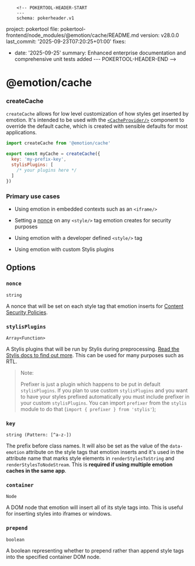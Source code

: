         <!-- POKERTOOL-HEADER-START
        ---
        schema: pokerheader.v1
project: pokertool
file: pokertool-frontend/node_modules/@emotion/cache/README.md
version: v28.0.0
last_commit: '2025-09-23T07:20:25+01:00'
fixes:
- date: '2025-09-25'
  summary: Enhanced enterprise documentation and comprehensive unit tests added
        ---
        POKERTOOL-HEADER-END -->
# @emotion/cache

### createCache

`createCache` allows for low level customization of how styles get inserted by emotion. It's intended to be used with the [`<CacheProvider/>`](https://emotion.sh/docs/cache-provider) component to override the default cache, which is created with sensible defaults for most applications.

```javascript
import createCache from '@emotion/cache'

export const myCache = createCache({
  key: 'my-prefix-key',
  stylisPlugins: [
    /* your plugins here */
  ]
})
```

### Primary use cases

- Using emotion in embedded contexts such as an `<iframe/>`

- Setting a [nonce](#nonce-string) on any `<style/>` tag emotion creates for security purposes

- Using emotion with a developer defined `<style/>` tag

- Using emotion with custom Stylis plugins

## Options

### `nonce`

`string`

A nonce that will be set on each style tag that emotion inserts for [Content Security Policies](https://developer.mozilla.org/en-US/docs/Web/HTTP/CSP).

### `stylisPlugins`

`Array<Function>`

A Stylis plugins that will be run by Stylis during preprocessing. [Read the Stylis docs to find out more](https://github.com/thysultan/stylis.js#middleware). This can be used for many purposes such as RTL.

> Note:
>
> Prefixer is just a plugin which happens to be put in default `stylisPlugins`. If you plan to use custom `stylisPlugins` and you want to have your styles prefixed automatically you must include prefixer in your custom `stylisPlugins`. You can import `prefixer` from the `stylis` module to do that (`import { prefixer } from 'stylis'`);

### `key`

`string (Pattern: [^a-z-])`

The prefix before class names. It will also be set as the value of the `data-emotion` attribute on the style tags that emotion inserts and it's used in the attribute name that marks style elements in `renderStylesToString` and `renderStylesToNodeStream`. This is **required if using multiple emotion caches in the same app**.

### `container`

`Node`

A DOM node that emotion will insert all of its style tags into. This is useful for inserting styles into iframes or windows.

### `prepend`

`boolean`

A boolean representing whether to prepend rather than append style tags into the specified container DOM node.
